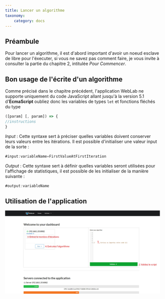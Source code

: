 ```yaml
---
title: Lancer un algorithme
taxonomy:
    category: docs
---
```


## Préambule

Pour lancer un algorithme, il est d'abord important d'avoir un noeud esclave de libre pour l'éxecuter, si vous ne savez pas comment faire,
je vous invite à consulter la partie du chapitre 2, intitulée *Pour Commencer*.


## Bon usage de l'écrite d'un algorithme
Comme précisé dans le chapitre précédent, l'application WebLab ne supporte uniquement du code JavaScript allant jusqu'à la version 5.1 d'**EcmaScript** oubliez donc les variables de types ` let ` et fonctions fléchés du type 
```javascript
([param] [, param]) => {
//instructions 
}
```

*Input* : Cette syntaxe sert à préciser quelles variables doivent conserver leurs valeurs entre les itérations.
Il est possible d'initialiser une valeur input de la sorte : 

```javascript
#input:variableName=FirstValueAtFirstIteration
```

*Output* : Cette syntaxe sert à définir quelles variables seront utilisées pour l'affichage de statistiques, il est possible de les initialiser de la manière suivante :

```javascript
#output:variableName
```


## Utilisation de l'application

![](tuto.jpg)
